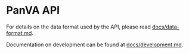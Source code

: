 # PanVA API

For details on the data format used by the API, please read [docs/data-format.md](docs/data-format.md).

Documentation on development can be found at [docs/development.md](docs/development.md).
